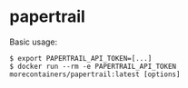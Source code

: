 # papertrail

Basic usage:

```
$ export PAPERTRAIL_API_TOKEN=[...]
$ docker run --rm -e PAPERTRAIL_API_TOKEN morecontainers/papertrail:latest [options]
```
